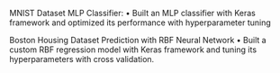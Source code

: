 MNIST Dataset MLP Classifier:
• Built an MLP classifier with Keras framework and optimized its performance with hyperparameter tuning

Boston Housing Dataset Prediction with RBF Neural Network
• Built a custom RBF regression model with Keras framework and tuning its hyperparameters with cross validation.
